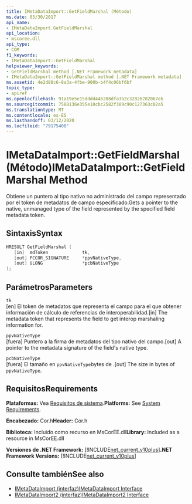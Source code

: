 ```yaml
---
title: IMetaDataImport::GetFieldMarshal (Método)
ms.date: 03/30/2017
api_name:
- IMetaDataImport.GetFieldMarshal
api_location:
- mscoree.dll
api_type:
- COM
f1_keywords:
- IMetaDataImport::GetFieldMarshal
helpviewer_keywords:
- GetFieldMarshal method [.NET Framework metadata]
- IMetaDataImport::GetFieldMarshal method [.NET Framework metadata]
ms.assetid: 4e2d88c6-8a3a-4fbe-900b-b4f4c06bf6bf
topic_type:
- apiref
ms.openlocfilehash: 91a19e5e15dddd446208dfa3b2c32826282067eb
ms.sourcegitcommit: 7588136e355e10cbc2582f389c90c127363c02a5
ms.translationtype: MT
ms.contentlocale: es-ES
ms.lasthandoff: 03/12/2020
ms.locfileid: "79175400"
---
```

# <a name="imetadataimportgetfieldmarshal-method"></a><span data-ttu-id="44a23-102">IMetaDataImport::GetFieldMarshal (Método)</span><span class="sxs-lookup"><span data-stu-id="44a23-102">IMetaDataImport::GetFieldMarshal Method</span></span>
<span data-ttu-id="44a23-103">Obtiene un puntero al tipo nativo no administrado del campo representado por el token de metadatos de campo especificado.</span><span class="sxs-lookup"><span data-stu-id="44a23-103">Gets a pointer to the native, unmanaged type of the field represented by the specified field metadata token.</span></span>  
  
## <a name="syntax"></a><span data-ttu-id="44a23-104">Sintaxis</span><span class="sxs-lookup"><span data-stu-id="44a23-104">Syntax</span></span>  
  
```cpp  
HRESULT GetFieldMarshal (  
   [in]  mdToken             tk,
   [out] PCCOR_SIGNATURE     *ppvNativeType,  
   [out] ULONG               *pcbNativeType
);  
```  
  
## <a name="parameters"></a><span data-ttu-id="44a23-105">Parámetros</span><span class="sxs-lookup"><span data-stu-id="44a23-105">Parameters</span></span>  
 `tk`  
 <span data-ttu-id="44a23-106">[en] El token de metadatos que representa el campo para el que obtener información de cálculo de referencias de interoperabilidad.</span><span class="sxs-lookup"><span data-stu-id="44a23-106">[in] The metadata token that represents the field to get interop marshaling information for.</span></span>  
  
 `ppvNativeType`  
 <span data-ttu-id="44a23-107">[fuera] Puntero a la firma de metadatos del tipo nativo del campo.</span><span class="sxs-lookup"><span data-stu-id="44a23-107">[out] A pointer to the metadata signature of the field's native type.</span></span>  
  
 `pcbNativeType`  
 <span data-ttu-id="44a23-108">[fuera] El tamaño en `ppvNativeType`bytes de .</span><span class="sxs-lookup"><span data-stu-id="44a23-108">[out] The size in bytes of `ppvNativeType`.</span></span>  
  
## <a name="requirements"></a><span data-ttu-id="44a23-109">Requisitos</span><span class="sxs-lookup"><span data-stu-id="44a23-109">Requirements</span></span>  
 <span data-ttu-id="44a23-110">**Plataformas:** Vea [Requisitos de sistema](../../../../docs/framework/get-started/system-requirements.md).</span><span class="sxs-lookup"><span data-stu-id="44a23-110">**Platforms:** See [System Requirements](../../../../docs/framework/get-started/system-requirements.md).</span></span>  
  
 <span data-ttu-id="44a23-111">**Encabezado:** Cor.h</span><span class="sxs-lookup"><span data-stu-id="44a23-111">**Header:** Cor.h</span></span>  
  
 <span data-ttu-id="44a23-112">**Biblioteca:** Incluido como recurso en MsCorEE.dll</span><span class="sxs-lookup"><span data-stu-id="44a23-112">**Library:** Included as a resource in MsCorEE.dll</span></span>  
  
 <span data-ttu-id="44a23-113">**Versiones de .NET Framework:** [!INCLUDE[net_current_v10plus](../../../../includes/net-current-v10plus-md.md)]</span><span class="sxs-lookup"><span data-stu-id="44a23-113">**.NET Framework Versions:** [!INCLUDE[net_current_v10plus](../../../../includes/net-current-v10plus-md.md)]</span></span>  
  
## <a name="see-also"></a><span data-ttu-id="44a23-114">Consulte también</span><span class="sxs-lookup"><span data-stu-id="44a23-114">See also</span></span>

- [<span data-ttu-id="44a23-115">IMetaDataImport (interfaz)</span><span class="sxs-lookup"><span data-stu-id="44a23-115">IMetaDataImport Interface</span></span>](../../../../docs/framework/unmanaged-api/metadata/imetadataimport-interface.md)
- [<span data-ttu-id="44a23-116">IMetaDataImport2 (interfaz)</span><span class="sxs-lookup"><span data-stu-id="44a23-116">IMetaDataImport2 Interface</span></span>](../../../../docs/framework/unmanaged-api/metadata/imetadataimport2-interface.md)
